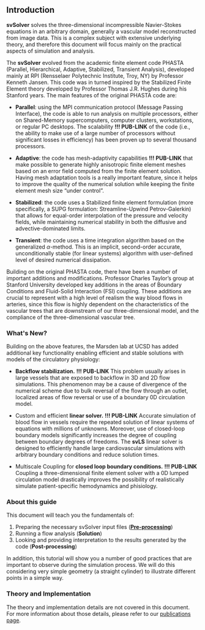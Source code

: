 
## Introduction

**svSolver** solves the three-dimensional incompressible Navier-Stokes equations in an arbitrary domain, generally a vascular model reconstructed from image data. This is a complex subject with extensive underlying theory, and therefore this document will focus mainly on the practical aspects of simulation and analysis.

The **svSolver** evolved from the academic finite element code PHASTA (Parallel, Hierarchical, Adaptive, Stabilized, Transient Analysis), developed mainly at RPI (Rensselaer Polytechnic Institute, Troy, NY) by Professor Kenneth Jansen. This code was in turned inspired by the Stabilized Finite Element theory developed by Professor Thomas J.R. Hughes during his Stanford years. The main features of the original PHASTA code are: 

- **Parallel**: using the MPI communication protocol (Message Passing Interface), the code is able to run analysis on multiple processors, either on Shared-Memory supercomputers, computer clusters, workstations, or regular PC desktops. The scalability **!!! PUB-LINK** of the code (i.e., the ability to make use of a large number of processors without significant losses in efficiency) has been proven up to several thousand processors.

- **Adaptive**: the code has mesh-adaptivity capabilities **!!! PUB-LINK** that make possible to generate highly anisotropic finite element meshes based on an error field computed from the finite element solution. Having mesh adaptation tools is a really important feature, since it helps to improve the quality of the numerical solution while keeping the finite element mesh size “under control”.

- **Stabilized**: the code uses a Stabilized finite element formulation (more  specifically, a SUPG formulation: Streamline-Upwind Petrov-Galerkin) that allows for equal-order interpolation of the pressure and velocity fields, while maintaining numerical stability in both the diffusive and advective-dominated limits.

- **Transient**: the code uses a time integration algorithm based on the generalized $\alpha$-method. This is an implicit, second-order accurate, unconditionally stable (for linear systems) algorithm with user-defined level of desired numerical dissipation. 

Building on the original PHASTA code, there have been a number of important additions and modifications. Professor Charles Taylor’s group at Stanford University developed key additions in the areas of Boundary Conditions and Fluid-Solid Interaction (FSI) coupling. These additions are crucial to represent with a high level of realism the way blood flows in arteries, since this flow is highly dependent on the characteristics of the vascular trees that are downstream of our three-dimensional model, and the compliance of the three-dimensional vascular tree.

### What's New?
Building on the above features, the Marsden lab at UCSD has added additional key functionality enabling efficient and stable solutions with models of the circulatory physiology:

- **Backflow stabilization.** **!!! PUB-LINK** This problem usually arises in large vessels that are exposed to backflow in 3D and 2D flow simulations. This phenomenon may be a cause of divergence of the numerical scheme due to bulk reversal of the flow through an outlet, localized areas of flow reversal or use of a boundary 0D circulation model. 

- Custom and efficient **linear solver.** **!!! PUB-LINK** Accurate simulation of blood flow in vessels require the repeated solution of linear systems of equations with millions of unknowns. Moreover, use of closed-loop boundary models significantly increases the degree of coupling between boundary degrees of freedoms. The **svLS** linear solver is designed to efficiently handle large cardiovascular simulations with arbitrary boundary conditions and reduce solution times. 

- Multiscale Coupling for **closed loop boundary conditions.** **!!! PUB-LINK** Coupling a three-dimensional finite element solver with a 0D lumped circulation model drastically improves the possibility of realistically simulate patient-specific hemodynamics and phisiology.

### About this guide

This document will teach you the fundamentals of:

1. Preparing the necessary svSolver input files ([**Pre-processing**](docsPresolver.html))
2. Running a flow analysis (**Solution**)
3. Looking and providing interpretation to the results generated by the code (**Post-processing**)

In addition, this tutorial will show you a number of good practices that are important to observe during the simulation process. We will do this considering very simple geometry (a straight cylinder) to illustrate different points in a simple way.

### Theory and Implementation

The theory and implementation details are not covered in this document. For more information about those details, please refer to our [publications page](docsRefs.html).
